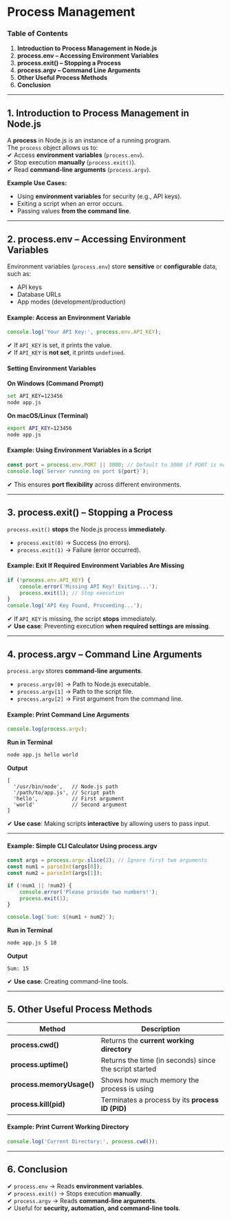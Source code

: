 # Process Management

### **Table of Contents**

1. **Introduction to Process Management in Node.js**
2. **process.env – Accessing Environment Variables**
3. **process.exit() – Stopping a Process**
4. **process.argv – Command Line Arguments**
5. **Other Useful Process Methods**
6. **Conclusion**

***

## **1. Introduction to Process Management in Node.js**

A **process** in Node.js is an instance of a running program.\
The `process` object allows us to:\
✔ Access **environment variables** (`process.env`).\
✔ Stop execution **manually** (`process.exit()`).\
✔ Read **command-line arguments** (`process.argv`).

**Example Use Cases:**

* Using **environment variables** for security (e.g., API keys).
* Exiting a script when an error occurs.
* Passing values **from the command line**.

***

## **2. process.env – Accessing Environment Variables**

Environment variables (`process.env`) store **sensitive** or **configurable** data, such as:

* API keys
* Database URLs
* App modes (development/production)

#### **Example: Access an Environment Variable**

```javascript
console.log('Your API Key:', process.env.API_KEY);
```

✔ If `API_KEY` is set, it prints the value.\
✔ If `API_KEY` is **not set**, it prints `undefined`.

#### **Setting Environment Variables**

**On Windows (Command Prompt)**

```sh
set API_KEY=123456
node app.js
```

**On macOS/Linux (Terminal)**

```sh
export API_KEY=123456
node app.js
```

#### **Example: Using Environment Variables in a Script**

```javascript
const port = process.env.PORT || 3000; // Default to 3000 if PORT is not set
console.log(`Server running on port ${port}`);
```

✔ This ensures **port flexibility** across different environments.

***

## **3. process.exit() – Stopping a Process**

`process.exit()` **stops** the Node.js process **immediately**.

* `process.exit(0)` → Success (no errors).
* `process.exit(1)` → Failure (error occurred).

#### **Example: Exit If Required Environment Variables Are Missing**

```javascript
if (!process.env.API_KEY) {
    console.error('Missing API Key! Exiting...');
    process.exit(1); // Stop execution
}
console.log('API Key Found, Proceeding...');
```

✔ If `API_KEY` is missing, the script **stops** immediately.\
✔ **Use case**: Preventing execution **when required settings are missing**.

***

## **4. process.argv – Command Line Arguments**

`process.argv` stores **command-line arguments**.

* `process.argv[0]` → Path to Node.js executable.
* `process.argv[1]` → Path to the script file.
* `process.argv[2]` → First argument from the command line.

#### **Example: Print Command Line Arguments**

```javascript
console.log(process.argv);
```

**Run in Terminal**

```sh
node app.js hello world
```

**Output**

```
[
  '/usr/bin/node',   // Node.js path
  '/path/to/app.js', // Script path
  'hello',           // First argument
  'world'            // Second argument
]
```

✔ **Use case**: Making scripts **interactive** by allowing users to pass input.

***

#### **Example: Simple CLI Calculator Using process.argv**

```javascript
const args = process.argv.slice(2); // Ignore first two arguments
const num1 = parseInt(args[0]);
const num2 = parseInt(args[1]);

if (!num1 || !num2) {
    console.error('Please provide two numbers!');
    process.exit(1);
}

console.log(`Sum: ${num1 + num2}`);
```

**Run in Terminal**

```sh
node app.js 5 10
```

**Output**

```
Sum: 15
```

✔ **Use case**: Creating command-line tools.

***

## **5. Other Useful Process Methods**

| Method                    | Description                                            |
| ------------------------- | ------------------------------------------------------ |
| **process.cwd()**         | Returns the **current working directory**              |
| **process.uptime()**      | Returns the time (in seconds) since the script started |
| **process.memoryUsage()** | Shows how much memory the process is using             |
| **process.kill(pid)**     | Terminates a process by its **process ID (PID)**       |

#### **Example: Print Current Working Directory**

```javascript
console.log('Current Directory:', process.cwd());
```

***

## **6. Conclusion**

✔ `process.env` → Reads **environment variables**.\
✔ `process.exit()` → Stops execution **manually**.\
✔ `process.argv` → Reads **command-line arguments**.\
✔ Useful for **security, automation, and command-line tools**.



